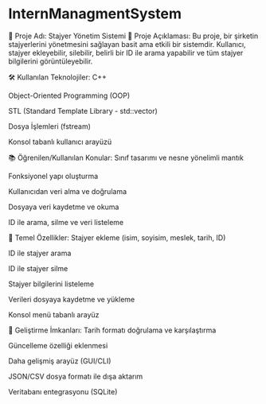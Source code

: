 ﻿# InternManagmentSystem
💼 Proje Adı: Stajyer Yönetim Sistemi
🧠 Proje Açıklaması:
Bu proje, bir şirketin stajyerlerini yönetmesini sağlayan basit ama etkili bir sistemdir. Kullanıcı, stajyer ekleyebilir, silebilir, belirli bir ID ile arama yapabilir ve tüm stajyer bilgilerini görüntüleyebilir.

🛠️ Kullanılan Teknolojiler:
C++

Object-Oriented Programming (OOP)

STL (Standard Template Library - std::vector)

Dosya İşlemleri (fstream)

Konsol tabanlı kullanıcı arayüzü

📚 Öğrenilen/Kullanılan Konular:
Sınıf tasarımı ve nesne yönelimli mantık

Fonksiyonel yapı oluşturma

Kullanıcıdan veri alma ve doğrulama

Dosyaya veri kaydetme ve okuma

ID ile arama, silme ve veri listeleme

🧩 Temel Özellikler:
Stajyer ekleme (isim, soyisim, meslek, tarih, ID)

ID ile stajyer arama

ID ile stajyer silme

Stajyer bilgilerini listeleme

Verileri dosyaya kaydetme ve yükleme

Konsol menü tabanlı arayüz

📁 Geliştirme İmkanları:
Tarih formatı doğrulama ve karşılaştırma

Güncelleme özelliği eklenmesi

Daha gelişmiş arayüz (GUI/CLI)

JSON/CSV dosya formatı ile dışa aktarım

Veritabanı entegrasyonu (SQLite)

